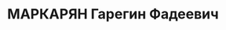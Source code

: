 ---
title: МАРКАРЯН Гарегин Фадеевич
description: "Род. в 1900, Азербайджан, армянин, обр.: высшее, б/п. Трест \"Башнефть\"\
  , научный руководитель лаборатории \n  Арестован 21.07.1937. Обв. по ст. 58-7. Приговор:\
  \ к лишению свободы на 15 лет. \n  Реабилитирован 29.06.1945"
---